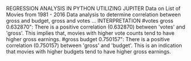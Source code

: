 REGRESSION ANALYSIS IN PYTHON UTILIZING JUPITER
Data on List of Movies from 1981 - 2016
Data analysis to determine correlation between gross and budget, gross and votes ...
INTERPRETATION
#votes gross 0.632870": There is a positive correlation (0.632870) between 'votes' and 'gross'. This implies that, movies with higher vote counts tend to have higher gross earnings.
#gross budget 0.750157": There is a positive correlation (0.750157) between 'gross' and 'budget'. This is an indication that movies with higher budgets tend to have higher gross earnings.
